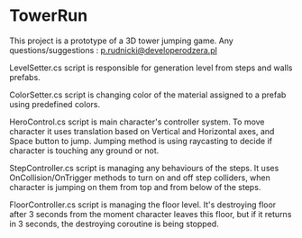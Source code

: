 # TowerRun

This project is a prototype of a 3D tower jumping game. Any questions/suggestions : p.rudnicki@developerodzera.pl

LevelSetter.cs script is responsible for generation level from steps and walls prefabs.

ColorSetter.cs script is changing color of the material assigned to a prefab using predefined colors.

HeroControl.cs script is main character's controller system. To move character it uses translation based on Vertical and Horizontal axes, and Space button to jump. Jumping method is using raycasting to decide if character is touching any ground or not.

StepController.cs script is managing any behaviours of the steps. It uses OnCollision/OnTrigger methods to turn on and off step colliders, when character is jumping on them from top and from below of the steps.

FloorController.cs script is managing the floor level. It's destroying floor after 3 seconds from the moment character leaves this floor, but if it returns in 3 seconds, the destroying coroutine is being stopped.
